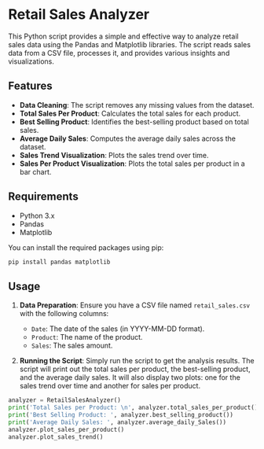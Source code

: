 # Retail Sales Analyzer

This Python script provides a simple and effective way to analyze retail sales data using the Pandas and Matplotlib libraries. The script reads sales data from a CSV file, processes it, and provides various insights and visualizations.

## Features

- **Data Cleaning**: The script removes any missing values from the dataset.
- **Total Sales Per Product**: Calculates the total sales for each product.
- **Best Selling Product**: Identifies the best-selling product based on total sales.
- **Average Daily Sales**: Computes the average daily sales across the dataset.
- **Sales Trend Visualization**: Plots the sales trend over time.
- **Sales Per Product Visualization**: Plots the total sales per product in a bar chart.

## Requirements

- Python 3.x
- Pandas
- Matplotlib

You can install the required packages using pip:

```bash
pip install pandas matplotlib
```
## Usage

1. **Data Preparation**: Ensure you have a CSV file named `retail_sales.csv` with the following columns:
   - `Date`: The date of the sales (in YYYY-MM-DD format).
   - `Product`: The name of the product.
   - `Sales`: The sales amount.

2. **Running the Script**: Simply run the script to get the analysis results. The script will print out the total sales per product, the best-selling product, and the average daily sales. It will also display two plots: one for the sales trend over time and another for sales per product.

```python
analyzer = RetailSalesAnalyzer()
print('Total Sales per Product: \n', analyzer.total_sales_per_product())
print('Best Selling Product: ', analyzer.best_selling_product())
print('Average Daily Sales: ', analyzer.average_daily_Sales())
analyzer.plot_sales_per_product()
analyzer.plot_sales_trend()
